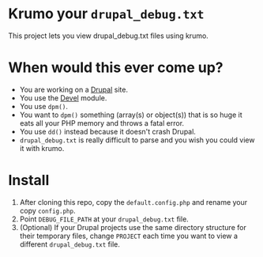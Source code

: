 Krumo your `drupal_debug.txt`
============

This project lets you view drupal_debug.txt files using krumo. 

When would this ever come up?
============

- You are working on a [Drupal](http://drupal.org) site.
- You use the [Devel](http://drupal.org/project/devel) module.
- You use `dpm()`.
- You want to `dpm()` something (array(s) or object(s)) that is so huge it eats all your PHP memory and throws a fatal error.
- You use `dd()` instead because it doesn't crash Drupal.
- `drupal_debug.txt` is really difficult to parse and you wish you could view it with krumo.

Install
=======

1. After cloning this repo, copy the `default.config.php` and rename your copy `config.php`.
2. Point `DEBUG_FILE_PATH` at your `drupal_debug.txt` file.
3. (Optional) If your Drupal projects use the same directory structure for their temporary files, change `PROJECT` each time you want to view a different `drupal_debug.txt` file.
